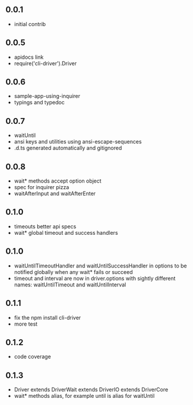 ## 0.0.1
 * initial contrib

## 0.0.5
 * apidocs link
 * require('cli-driver').Driver

## 0.0.6
 * sample-app-using-inquirer
 * typings and typedoc

## 0.0.7
 * waitUntil
 * ansi keys and utilities using ansi-escape-sequences
 * .d.ts generated automatically and gitignored

## 0.0.8
 * wait* methods accept option object
 * spec for inquirer pizza
 * waitAfterInput and waitAfterEnter

## 0.1.0
 * timeouts better api specs
 * wait* global timeout and success handlers

##  0.1.0
 * waitUntilTimeoutHandler and waitUntilSuccessHandler in options to be notified globally when any wait* fails or succeed
 * timeout and interval are now in driver.options with sightly different names:  waitUntilTimeout and  waitUntilInterval

## 0.1.1
 * fix the npm install cli-driver
 * more test

## 0.1.2
 * code coverage

## 0.1.3
 * Driver extends DriverWait extends DriverIO extends DriverCore
 * wait* methods alias, for example until is alias for waitUntil
